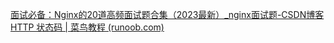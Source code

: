 [面试必备：Nginx的20道高频面试题合集（2023最新）_nginx面试题-CSDN博客](https://blog.csdn.net/qq_21891743/article/details/131743996)
[HTTP 状态码 | 菜鸟教程 (runoob.com)](https://www.runoob.com/http/http-status-codes.html#:~:text=HTTP%20%E7%8A%B6%E6%80%81%E7%A0%81%201%201xx%EF%BC%88%E4%BF%A1%E6%81%AF%E6%80%A7%E7%8A%B6%E6%80%81%E7%A0%81%EF%BC%89%20%EF%BC%9A%E8%A1%A8%E7%A4%BA%E6%8E%A5%E6%94%B6%E7%9A%84%E8%AF%B7%E6%B1%82%E6%AD%A3%E5%9C%A8%E5%A4%84%E7%90%86%E3%80%82%202%202xx%EF%BC%88%E6%88%90%E5%8A%9F%E7%8A%B6%E6%80%81%E7%A0%81%EF%BC%89%20%EF%BC%9A%E8%A1%A8%E7%A4%BA%E8%AF%B7%E6%B1%82%E6%AD%A3%E5%B8%B8%E5%A4%84%E7%90%86%E5%AE%8C%E6%AF%95%E3%80%82,3xx%EF%BC%88%E9%87%8D%E5%AE%9A%E5%90%91%E7%8A%B6%E6%80%81%E7%A0%81%EF%BC%89%20%EF%BC%9A%E9%9C%80%E8%A6%81%E5%90%8E%E7%BB%AD%E6%93%8D%E4%BD%9C%E6%89%8D%E8%83%BD%E5%AE%8C%E6%88%90%E8%BF%99%E4%B8%80%E8%AF%B7%E6%B1%82%E3%80%82%204%204xx%EF%BC%88%E5%AE%A2%E6%88%B7%E7%AB%AF%E9%94%99%E8%AF%AF%E7%8A%B6%E6%80%81%E7%A0%81%EF%BC%89%20%EF%BC%9A%E8%A1%A8%E7%A4%BA%E8%AF%B7%E6%B1%82%E5%8C%85%E5%90%AB%E8%AF%AD%E6%B3%95%E9%94%99%E8%AF%AF%E6%88%96%E6%97%A0%E6%B3%95%E5%AE%8C%E6%88%90%E3%80%82%205%205xx%EF%BC%88%E6%9C%8D%E5%8A%A1%E5%99%A8%E9%94%99%E8%AF%AF%E7%8A%B6%E6%80%81%E7%A0%81%EF%BC%89%20%EF%BC%9A%E6%9C%8D%E5%8A%A1%E5%99%A8%E5%9C%A8%E5%A4%84%E7%90%86%E8%AF%B7%E6%B1%82%E7%9A%84%E8%BF%87%E7%A8%8B%E4%B8%AD%E5%8F%91%E7%94%9F%E4%BA%86%E9%94%99%E8%AF%AF%E3%80%82)
